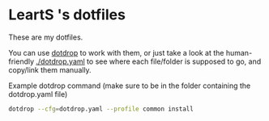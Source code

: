 # LeartS 's dotfiles
These are my dotfiles.

You can use [dotdrop](https://github.com/deadc0de6/dotdrop) to work with them,
or just take a look at the human-friendly [./dotdrop.yaml](./dotdrop.yaml) to see where each file/folder is supposed to go,
and copy/link them manually.

Example dotdrop command (make sure to be in the folder containing the dotdrop.yaml file)

```bash
dotdrop --cfg=dotdrop.yaml --profile common install
```
